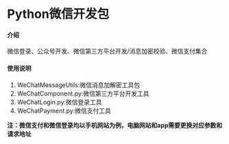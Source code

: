 # Python微信开发包

#### 介绍
微信登录、公众号开发、微信第三方平台开发/消息加密校验、微信支付集合


#### 使用说明

1.  WeChatMessageUtils:微信消息加解密工具包
2.  WeChatComponent.py:微信第三方平台开发工具
3.  WeChatLogin.py:微信登录工具
4.  WeChatPayment.py:微信支付工具

 **注：微信支付和微信登录均以手机网站为例，电脑网站和app需要更换对应参数和请求地址** 


